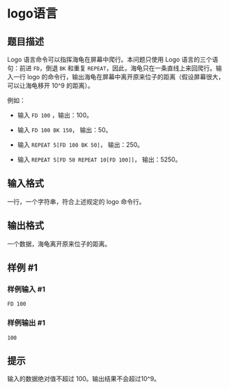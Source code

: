 # logo语言

## 题目描述

Logo 语言命令可以指挥海龟在屏幕中爬行。本问题只使用 Logo 语言的三个语句：前进 `FD`，倒退 `BK` 和重复 `REPEAT`，因此，海龟只在一条直线上来回爬行。输入一行 logo 的命令行，输出海龟在屏幕中离开原来位子的距离（假设屏幕很大，可以让海龟移开 10^9 的距离）。

例如：

- 输入 `FD 100` ，输出：$100$。

- 输入 `FD 100 BK 150`， 输出：$50$。

- 输入 `REPEAT 5[FD 100 BK 50]`， 输出：$250$。

- 输入 `REPEAT 5[FD 50 REPEAT 10[FD 100]]`， 输出：$5250$。

## 输入格式

一行，一个字符串，符合上述规定的 logo 命令行。

## 输出格式

一个数据，海龟离开原来位子的距离。

## 样例 #1

### 样例输入 #1
```
FD 100
```

### 样例输出 #1

```
100
```

## 提示

输入的数据绝对值不超过 $100$。输出结果不会超过10^9。

